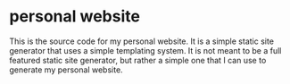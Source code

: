 # personal website

This is the source code for my personal website. It is a simple static site generator that uses a simple templating system. It is not meant to be a full featured static site generator, but rather a simple one that I can use to generate my personal website.
